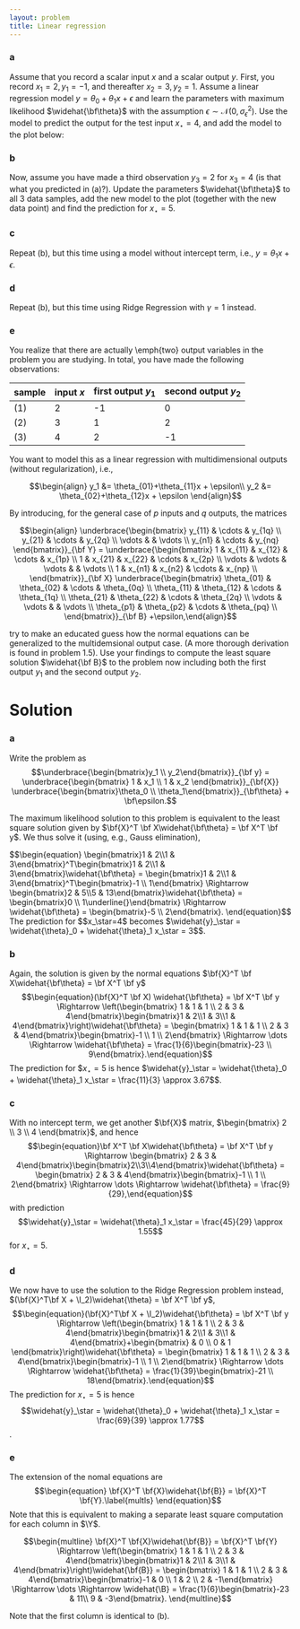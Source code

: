 ```yaml
---
layout: problem
title: Linear regression
---
```


### a
Assume that you record a scalar input $x$ and a scalar output $y$. First, you record $x_1 = 2, y_1 = -1$, and thereafter $x_2 = 3, y_2 = 1$. Assume a linear regression model $y = \theta_0 + \theta_1x + \epsilon$ and learn the parameters with maximum likelihood $\widehat{\bf\theta}$ with the assumption $\epsilon\sim\mathcal{N}(0,\sigma_\epsilon^2)$. Use the model to predict the output for the test input $x_\star = 4$, and add the model to the plot below:

### b
Now, assume you have made a third observation $y_3 = 2$ for $x_3 = 4$ (is that what you predicted in (a)?). Update the parameters $\widehat{\bf\theta}$ to all 3 data samples, add the new model to the plot (together with the new data point) and find the prediction for $x_\star = 5$.
				
### c				
Repeat (b), but this time using a model without intercept term, i.e., $y = \theta_1x + \epsilon$.

### d
Repeat (b), but this time using Ridge Regression with $\gamma=1$ instead.

### e
You realize that there are actually \emph{two} output variables in the problem you are studying. In total, you have made the following observations:

| sample| input $x$| first output $y_1$ | second output $y_2$ |
|-|-|-|-|
|(1)|2|-1|0|
|(2)|3|1|2|
|(3)|4|2|-1|

You want to model this as a linear regression with multidimensional outputs (without regularization), i.e.,

$$\begin{align}
y_1 &= \theta_{01}+\theta_{11}x + \epsilon\\
y_2 &= \theta_{02}+\theta_{12}x + \epsilon
\end{align}$$

By introducing, for the general case of $p$ inputs and $q$ outputs, the matrices

$$\begin{align}
\underbrace{\begin{bmatrix}
y_{11} & \cdots & y_{1q} \\
y_{21} & \cdots & y_{2q} \\
\vdots & & \vdots \\
y_{n1} & \cdots & y_{nq}
\end{bmatrix}}_{\bf Y} =
\underbrace{\begin{bmatrix}
1 & x_{11} & x_{12} & \cdots & x_{1p} \\
1 & x_{21} & x_{22} & \cdots & x_{2p} \\
\vdots & \vdots & \vdots & & \vdots \\
1 & x_{n1} & x_{n2} & \cdots & x_{np} \\
\end{bmatrix}}_{\bf X}
\underbrace{\begin{bmatrix}
\theta_{01} & \theta_{02} & \cdots & \theta_{0q} \\
\theta_{11} & \theta_{12} & \cdots & \theta_{1q} \\
\theta_{21} & \theta_{22} & \cdots & \theta_{2q} \\
\vdots & \vdots & & \vdots \\
\theta_{p1} & \theta_{p2} & \cdots & \theta_{pq} \\
\end{bmatrix}}_{\bf B} +\epsilon,\end{align}$$

try to make an educated guess how the normal equations can be generalized to the multidemsional output case. (A more thorough derivation is found in problem 1.5). Use your findings to compute the least square solution $\widehat{\bf B}$ to the problem now including both the first output $y_1$ and the second output $y_2$.

# Solution

### a
Write the problem as
$$\underbrace{\begin{bmatrix}y_1 \\ y_2\end{bmatrix}}_{\bf y} = \underbrace{\begin{bmatrix} 1 & x_1 \\ 1 & x_2 \end{bmatrix}}_{\bf{X}} \underbrace{\begin{bmatrix}\theta_0 \\ \theta_1\end{bmatrix}}_{\bf\theta} + \bf\epsilon.$$

The maximum likelihood solution to this problem is equivalent to the least square solution given by $\bf{X}^T \bf X\widehat{\bf\theta} = \bf X^T \bf y$. We thus solve it (using, e.g., Gauss elimination),
<div>$$\begin{equation}
\begin{bmatrix}1 & 2\\1 & 3\end{bmatrix}^T\begin{bmatrix}1 & 2\\1 & 3\end{bmatrix}\widehat{\bf\theta} = \begin{bmatrix}1 & 2\\1 & 3\end{bmatrix}^T\begin{bmatrix}-1 \\ 1\end{bmatrix} \Rightarrow 
\begin{bmatrix}2 & 5\\5 & 13\end{bmatrix}\widehat{\bf\theta} = \begin{bmatrix}0 \\ 1\underline{}\end{bmatrix} \Rightarrow \widehat{\bf\theta} = \begin{bmatrix}-5 \\ 2\end{bmatrix}.
\end{equation}$$</div>
The prediction for <span>$$x_\star=4$ becomes $\widehat{y}_\star = \widehat{\theta}_0 + \widehat{\theta}_1 x_\star = 3$$</span>.

### b
Again, the solution is given by the normal equations $\bf{X}^T \bf X\widehat{\bf\theta} = \bf X^T \bf y$
$$\begin{equation}(\bf{X}^T \bf X) \widehat{\bf\theta} = \bf X^T \bf y \Rightarrow \left(\begin{bmatrix} 1 & 1 & 1 \\ 2 & 3 & 4\end{bmatrix}\begin{bmatrix}1 & 2\\1 & 3\\1 & 4\end{bmatrix}\right)\widehat{\bf\theta} = \begin{bmatrix} 1 & 1 & 1 \\ 2 & 3 & 4\end{bmatrix}\begin{bmatrix}-1 \\ 1 \\ 2\end{bmatrix} \Rightarrow \dots \Rightarrow \widehat{\bf\theta} = \frac{1}{6}\begin{bmatrix}-23 \\ 9\end{bmatrix}.\end{equation}$$
The prediction for <span>$$x_\star=5$ is hence $\widehat{y}_\star = \widehat{\theta}_0 + \widehat{\theta}_1 x_\star = \frac{11}{3} \approx 3.67$$</span>.

### c
With no intercept term, we get another $\bf{X}$ matrix,
$\begin{bmatrix} 2 \\ 3 \\ 4 \end{bmatrix}$,
and hence
$$\begin{equation}\bf X^T \bf X\widehat{\bf\theta} = \bf X^T \bf y \Rightarrow \begin{bmatrix} 2 & 3 & 4\end{bmatrix}\begin{bmatrix}2\\3\\4\end{bmatrix}\widehat{\bf\theta} = \begin{bmatrix} 2 & 3 & 4\end{bmatrix}\begin{bmatrix}-1 \\ 1 \\ 2\end{bmatrix} \Rightarrow \dots \Rightarrow \widehat{\bf\theta} = \frac{9}{29},\end{equation}$$
with prediction <span>$$\widehat{y}_\star = \widehat{\theta}_1 x_\star = \frac{45}{29} \approx 1.55$$</span> for $x_\star=5$.

### d
We now have to use the solution to the Ridge Regression problem instead, $(\bf{X}^T\bf X + \I_2)\widehat{\theta} = \bf X^T \bf y$,
$$\begin{equation}(\bf{X}^T\bf X + \I_2)\widehat{\bf\theta} = \bf X^T \bf y \Rightarrow \left(\begin{bmatrix} 1 & 1 & 1 \\ 2 & 3 & 4\end{bmatrix}\begin{bmatrix}1 & 2\\1 & 3\\1 & 4\end{bmatrix}+\begin{bmatrix}  & 0 \\ 0 & 1 \end{bmatrix}\right)\widehat{\bf\theta} = \begin{bmatrix} 1 & 1 & 1 \\ 2 & 3 & 4\end{bmatrix}\begin{bmatrix}-1 \\ 1 \\ 2\end{bmatrix} \Rightarrow \dots \Rightarrow \widehat{\bf\theta} = \frac{1}{39}\begin{bmatrix}-21 \\ 18\end{bmatrix}.\end{equation}$$
The prediction for $x_\star=5$ is hence $$\widehat{y}_\star = \widehat{\theta}_0 + \widehat{\theta}_1 x_\star = \frac{69}{39} \approx 1.77$$.

### e
The extension of the nomal equations are 
$$\begin{equation}
\bf{X}^T \bf{X}\widehat{\bf{B}} = \bf{X}^T \bf{Y}.\label{multls}
\end{equation}$$
Note that this is equivalent to making a separate least square computation for each column in $\Y$.

$$\begin{multline}
\bf{X}^T \bf{X}\widehat{\bf{B}} = \bf{X}^T \bf{Y} \Rightarrow \left(\begin{bmatrix} 1 & 1 & 1 \\ 2 & 3 & 4\end{bmatrix}\begin{bmatrix}1 & 2\\1 & 3\\1 & 4\end{bmatrix}\right)\widehat{\bf{B}} = \begin{bmatrix} 1 & 1 & 1 \\ 2 & 3 & 4\end{bmatrix}\begin{bmatrix}-1 & 0 \\ 1 & 2 \\ 2 & -1\end{bmatrix} \Rightarrow \dots \Rightarrow \widehat{\B} = \frac{1}{6}\begin{bmatrix}-23 & 11\\ 9 & -3\end{bmatrix}.
\end{multline}$$

Note that the first column is identical to (b).	
